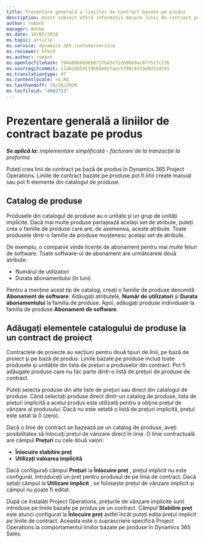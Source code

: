 ```yaml
---
title: Prezentare generală a liniilor de contract bazate pe produs
description: Acest subiect oferă informații despre linii de contract pe bază de produs.
author: rumant
manager: Annbe
ms.date: 10/07/2020
ms.topic: article
ms.service: dynamics-365-customerservice
ms.reviewer: kfend
ms.author: rumant
ms.openlocfilehash: 794a80b0dd6b8717b43e712b96b9ac077517c226
ms.sourcegitcommit: 11a61db54119503e82faec5f99c4273e8d1247e5
ms.translationtype: HT
ms.contentlocale: ro-RO
ms.lasthandoff: 10/16/2020
ms.locfileid: "4082723"
---
```

# <a name="product-based-contract-lines-overview"></a>Prezentare generală a liniilor de contract bazate pe produs

_**Se aplică la:** implementare simplificată - facturare de la tranzacție la proforma_

Puteți crea linii de contract pe bază de produs în Dynamics 365 Project Operations. Liniile de contract bazate pe produse pot fi linii create manual sau pot fi elemente din catalogul de produse.

## <a name="product-catalog"></a>Catalog de produse

Produsele din catalogul de produse au o unitate și un grup de unități implicite. Dacă mai multe produse partajează același set de atribute, puteți crea o familie de produse care are, de asemenea, aceste atribute. Toate produsele dintr-o familie de produse moștenesc același set de atribute.

De exemplu, o companie vinde licențe de abonament pentru mai multe feluri de software. Toate software-ul de abonament are următoarele două atribute:

- Numărul de utilizatori
- Durata abonamentului (în luni)

Pentru a menține acest tip de catalog, creați o familie de produse denumită **Abonament de software**. Adăugați atributele, **Număr de utilizatori** și **Durata abonamentului** la familia de produse. Apoi, adăugați produse individuale la familia de produse **Abonament de software**.

## <a name="add-product-catalog-items-to-a-project-contract"></a>Adăugați elementele catalogului de produse la un contract de proiect

Contractele de proiecte au secțiuni pentru două tipuri de linii, pe bază de proiect și pe bază de produs. Liniile bazate pe produse includ toate produsele și unitățile din lista de prețuri a produselor din contract. Pot fi adăugate produse care nu fac parte dintr-o listă de prețuri de produse de contract.

Puteți selecta produse din alte liste de prețuri sau direct din catalogul de produse. Când selectați produse direct dintr-un catalog de produse, lista de prețuri implicită a acelui produs este utilizată pentru a obține prețul de vânzare al produsului. Dacă nu este setată o listă de prețuri implicită, prețul este setat la 0 (zero).

Dacă o linie de contract se bazează pe un catalog de produse, aveți posibilitatea să înlocuiți prețul de vânzare direct în linie. O linie contractuală are câmpul **Prețuri** cu cele două valori:

- **Înlocuire stabilire preț**
- **Utilizați valoarea implicită**

Dacă configurați câmpul **Prețuri** la **Înlocuire preț** , prețul implicit nu este configurat. Introduceți un preț pentru produsul de pe linia de contract. Dacă setați câmpul la **Utilizare implicit** , se folosește prețul de vânzare implicit și câmpul nu poate fi editat.

După ce instalați Project Operations, prețurile de vânzare implicite sunt introduse pe liniile bazate pe produs pe un contract. Câmpul **Stabilire preț** este atunci configurat la **Înlocuire preț** astfel încât puteți edita prețul implicit pe liniile de contract. Aceasta este o suprascriere specifică Project Operations la comportamentul liniilor bazate pe produse în Dynamics 365 Sales.
